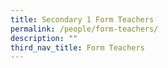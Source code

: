 ```yaml
---
title: Secondary 1 Form Teachers
permalink: /people/form-teachers/
description: ""
third_nav_title: Form Teachers
---
```


